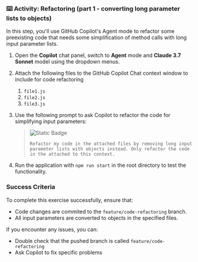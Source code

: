 ### :keyboard: Activity: Refactoring (part 1 - converting long parameter lists to objects)

In this step, you'll use GitHub Copilot's Agent mode to refactor some preexisting code that needs some simplification of method calls with long input parameter lists.

1. Open the **Copilot** chat panel, switch to **Agent** mode and **Claude 3.7 Sonnet** model using the dropdown menus.

2. Attach the following files to the GitHub Copilot Chat context window to include for code refactoring
   1. `file1.js`
   2. `file2.js`
   3. `file3.js`

3. Use the following prompt to ask Copilot to refactor the code for simplifying input parameters:
   > ![Static Badge](https://img.shields.io/badge/-Prompt-text?style=social&logo=github%20copilot)
   >
   > ```prompt
   > Refactor my code in the attached files by removing long input parameter lists with objects instead. Only refactor the code in the attached to this context.
   > ```
   
4. Run the application with `npm run start` in the root directory to test the functionality.

### Success Criteria

To complete this exercise successfully, ensure that:
   - Code changes are commited to the `feature/code-refactoring` branch.
   - All input parameters are converted to objects in the specified files.

If you encounter any issues, you can:
- Double check that the pushed branch is called `feature/code-refactoring`
- Ask Copilot to fix specific problems